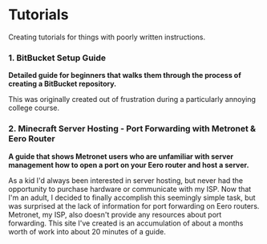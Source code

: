 # Tutorials
Creating tutorials for things with poorly written instructions.

### 1. BitBucket Setup Guide
**Detailed guide for beginners that walks them through the process of creating a BitBucket repository.**

This was originally created out of frustration during a particularly annoying college course.

### 2. Minecraft Server Hosting - Port Forwarding with Metronet & Eero Router
**A guide that shows Metronet users who are unfamiliar with server management how to open a port on your Eero router and host a server.**

As a kid I'd always been interested in server hosting, but never had the opportunity to purchase hardware or communicate with my ISP. 
Now that I'm an adult, I decided to finally accomplish this seemingly simple task, but was surprised at the lack of information for port forwarding on Eero routers. Metronet, my ISP, also doesn't provide any resources about port forwarding. This site I've created is an accumulation of about a months worth of work into about 20 minutes of a guide.
